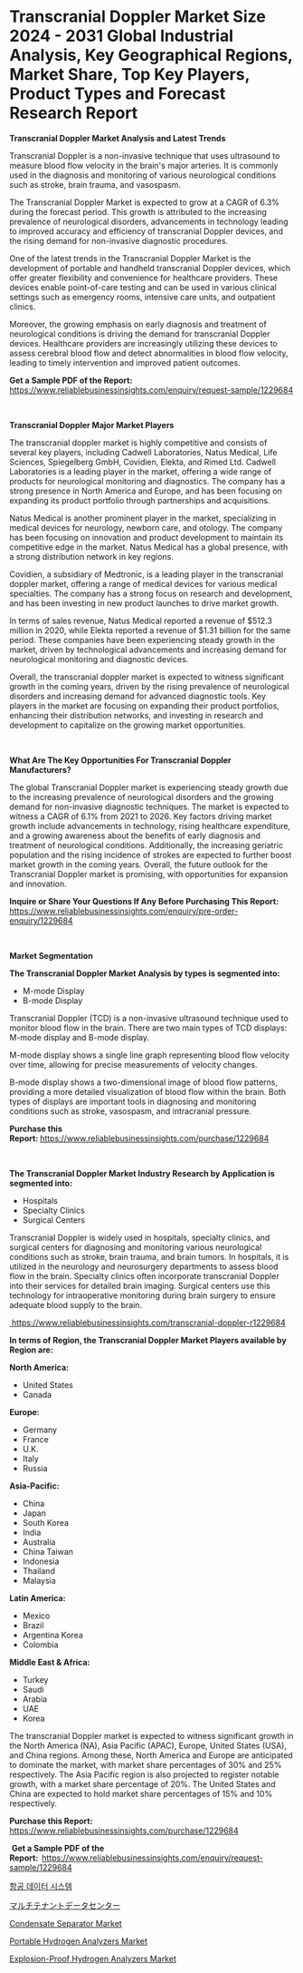 <p><h1>Transcranial Doppler Market Size 2024 - 2031 Global Industrial Analysis, Key Geographical Regions, Market Share, Top Key Players, Product Types and Forecast Research Report</h1></p><p><strong>Transcranial Doppler Market Analysis and Latest Trends</strong></p>
<p><p>Transcranial Doppler is a non-invasive technique that uses ultrasound to measure blood flow velocity in the brain's major arteries. It is commonly used in the diagnosis and monitoring of various neurological conditions such as stroke, brain trauma, and vasospasm.</p><p>The Transcranial Doppler Market is expected to grow at a CAGR of 6.3% during the forecast period. This growth is attributed to the increasing prevalence of neurological disorders, advancements in technology leading to improved accuracy and efficiency of transcranial Doppler devices, and the rising demand for non-invasive diagnostic procedures.</p><p>One of the latest trends in the Transcranial Doppler Market is the development of portable and handheld transcranial Doppler devices, which offer greater flexibility and convenience for healthcare providers. These devices enable point-of-care testing and can be used in various clinical settings such as emergency rooms, intensive care units, and outpatient clinics.</p><p>Moreover, the growing emphasis on early diagnosis and treatment of neurological conditions is driving the demand for transcranial Doppler devices. Healthcare providers are increasingly utilizing these devices to assess cerebral blood flow and detect abnormalities in blood flow velocity, leading to timely intervention and improved patient outcomes.</p></p>
<p><strong>Get a Sample PDF of the Report:&nbsp;</strong> <a href="https://www.reliablebusinessinsights.com/enquiry/request-sample/1229684">https://www.reliablebusinessinsights.com/enquiry/request-sample/1229684</a></p>
<p>&nbsp;</p>
<p><strong>Transcranial Doppler Major Market Players</strong></p>
<p><p>The transcranial doppler market is highly competitive and consists of several key players, including Cadwell Laboratories, Natus Medical, Life Sciences, Spiegelberg GmbH, Covidien, Elekta, and Rimed Ltd. Cadwell Laboratories is a leading player in the market, offering a wide range of products for neurological monitoring and diagnostics. The company has a strong presence in North America and Europe, and has been focusing on expanding its product portfolio through partnerships and acquisitions.</p><p>Natus Medical is another prominent player in the market, specializing in medical devices for neurology, newborn care, and otology. The company has been focusing on innovation and product development to maintain its competitive edge in the market. Natus Medical has a global presence, with a strong distribution network in key regions.</p><p>Covidien, a subsidiary of Medtronic, is a leading player in the transcranial doppler market, offering a range of medical devices for various medical specialties. The company has a strong focus on research and development, and has been investing in new product launches to drive market growth.</p><p>In terms of sales revenue, Natus Medical reported a revenue of $512.3 million in 2020, while Elekta reported a revenue of $1.31 billion for the same period. These companies have been experiencing steady growth in the market, driven by technological advancements and increasing demand for neurological monitoring and diagnostic devices.</p><p>Overall, the transcranial doppler market is expected to witness significant growth in the coming years, driven by the rising prevalence of neurological disorders and increasing demand for advanced diagnostic tools. Key players in the market are focusing on expanding their product portfolios, enhancing their distribution networks, and investing in research and development to capitalize on the growing market opportunities.</p></p>
<p>&nbsp;</p>
<p><strong>What Are The Key Opportunities For Transcranial Doppler Manufacturers?</strong></p>
<p><p>The global Transcranial Doppler market is experiencing steady growth due to the increasing prevalence of neurological disorders and the growing demand for non-invasive diagnostic techniques. The market is expected to witness a CAGR of 6.1% from 2021 to 2026. Key factors driving market growth include advancements in technology, rising healthcare expenditure, and a growing awareness about the benefits of early diagnosis and treatment of neurological conditions. Additionally, the increasing geriatric population and the rising incidence of strokes are expected to further boost market growth in the coming years. Overall, the future outlook for the Transcranial Doppler market is promising, with opportunities for expansion and innovation.</p></p>
<p><strong>Inquire or Share Your Questions If Any Before Purchasing This Report:</strong> <a href="https://www.reliablebusinessinsights.com/enquiry/pre-order-enquiry/1229684">https://www.reliablebusinessinsights.com/enquiry/pre-order-enquiry/1229684</a></p>
<p>&nbsp;</p>
<p><strong>Market Segmentation</strong></p>
<p><strong>The Transcranial Doppler Market Analysis by types is segmented into:</strong></p>
<p><ul><li>M-mode Display</li><li>B-mode Display</li></ul></p>
<p><p>Transcranial Doppler (TCD) is a non-invasive ultrasound technique used to monitor blood flow in the brain. There are two main types of TCD displays: M-mode display and B-mode display. </p><p>M-mode display shows a single line graph representing blood flow velocity over time, allowing for precise measurements of velocity changes. </p><p>B-mode display shows a two-dimensional image of blood flow patterns, providing a more detailed visualization of blood flow within the brain. Both types of displays are important tools in diagnosing and monitoring conditions such as stroke, vasospasm, and intracranial pressure.</p></p>
<p><strong>Purchase this Report:&nbsp;</strong><a href="https://www.reliablebusinessinsights.com/purchase/1229684">https://www.reliablebusinessinsights.com/purchase/1229684</a></p>
<p>&nbsp;</p>
<p><strong>The Transcranial Doppler Market Industry Research by Application is segmented into:</strong></p>
<p><ul><li>Hospitals</li><li>Specialty Clinics</li><li>Surgical Centers</li></ul></p>
<p><p>Transcranial Doppler is widely used in hospitals, specialty clinics, and surgical centers for diagnosing and monitoring various neurological conditions such as stroke, brain trauma, and brain tumors. In hospitals, it is utilized in the neurology and neurosurgery departments to assess blood flow in the brain. Specialty clinics often incorporate transcranial Doppler into their services for detailed brain imaging. Surgical centers use this technology for intraoperative monitoring during brain surgery to ensure adequate blood supply to the brain.</p></p>
<p><a href="https://www.reliablebusinessinsights.com/transcranial-doppler-r1229684">&nbsp;https://www.reliablebusinessinsights.com/transcranial-doppler-r1229684</a></p>
<p><strong>In terms of Region, the Transcranial Doppler Market Players available by Region are:</strong></p>
<p>
    <p> <strong> North America: </strong>
        <ul>
            <li>United States</li>
            <li>Canada</li>
        </ul>
        </p> 
    <p> <strong> Europe: </strong>
        <ul>
            <li>Germany</li>
            <li>France</li>
            <li>U.K.</li>
            <li>Italy</li>
            <li>Russia</li>
        </ul>
        </p> 
    <p> <strong> Asia-Pacific: </strong>
        <ul>
            <li>China</li>
            <li>Japan</li>
            <li>South Korea</li>
            <li>India</li>
            <li>Australia</li>
            <li>China Taiwan</li>
            <li>Indonesia</li>
            <li>Thailand</li>
            <li>Malaysia</li>
        </ul>
        </p> 
    <p> <strong> Latin America: </strong>
        <ul>
            <li>Mexico</li>
            <li>Brazil</li>
            <li>Argentina Korea</li>
            <li>Colombia</li>
        </ul>
        </p> 
    <p> <strong> Middle East & Africa: </strong>
        <ul>
            <li>Turkey</li>
            <li>Saudi</li>
            <li>Arabia</li>
            <li>UAE</li>
            <li>Korea</li>
        </ul>
    </p>
    </p>
<p><p>The transcranial Doppler market is expected to witness significant growth in the North America (NA), Asia Pacific (APAC), Europe, United States (USA), and China regions. Among these, North America and Europe are anticipated to dominate the market, with market share percentages of 30% and 25% respectively. The Asia Pacific region is also projected to register notable growth, with a market share percentage of 20%. The United States and China are expected to hold market share percentages of 15% and 10% respectively.</p></p>
<p><strong>Purchase this Report: </strong><a href="https://www.reliablebusinessinsights.com/purchase/1229684">https://www.reliablebusinessinsights.com/purchase/1229684</a></p>
<p>&nbsp;<strong>Get a Sample PDF of the Report:&nbsp;&nbsp;</strong><a href="https://www.reliablebusinessinsights.com/enquiry/request-sample/1229684">https://www.reliablebusinessinsights.com/enquiry/request-sample/1229684</a></p>
<p><strong></strong></p>
<p><p><a href="https://github.com/mofijurk071/Market-Research-Report-List-1/blob/main/8385673181381.md">항공 데이터 시스템</a></p><p><a href="https://github.com/KenyonJohns/Market-Research-Report-List-1/blob/main/2901715167809.md">マルチテナントデータセンター</a></p><p><a href="https://issuu.com/reportprime-2/docs/condensate-separator-market-size-2030.pptx">Condensate Separator Market</a></p><p><a href="https://github.com/haleemasakdiya1/Market-Research-Report-List-1/blob/main/portable-hydrogen-analyzers-market.md">Portable Hydrogen Analyzers Market</a></p><p><a href="https://github.com/rionkhanvai01/Market-Research-Report-List-1/blob/main/explosion-proof-hydrogen-analyzers-market.md">Explosion-Proof Hydrogen Analyzers Market</a></p></p>